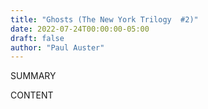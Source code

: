 ```yaml
---
title: "Ghosts (The New York Trilogy  #2)"
date: 2022-07-24T00:00:00-05:00
draft: false
author: "Paul Auster"
---
```


SUMMARY

<!--more-->

CONTENT
